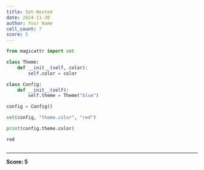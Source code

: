 ```yaml
---
title: Set-Nested
date: 2024-11-30
author: Your Name
cell_count: 7
score: 5
---
```


```python
from magicattr import set
```


```python
class Theme:
    def __init__(self, color):
        self.color = color
```


```python
class Config:
    def __init__(self):
        self.theme = Theme("blue")
```


```python
config = Config()
```


```python
set(config, "theme.color", "red")
```


```python
print(config.theme.color) 
```

    red



```python

```


---
**Score: 5**
